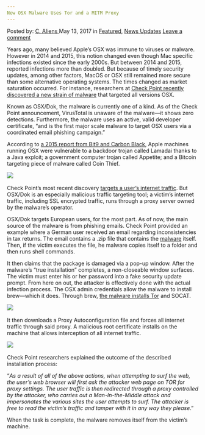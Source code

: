 ```yaml
---
New OSX Malware Uses Tor and a MITM Proxy
---
```

<article class="post-listing post-19848 post type-post status-publish format-standard has-post-thumbnail hentry  tag-malware tag-mitm tag-osx tag-proxy 
    <div class="post-inner">
        <span>Posted by: <a href="https://www.deepdotweb.com/author/caliens/" title="">C. Aliens </a></span>
    <span>May 13, 2017</span>
    <span>in <a href="https://www.deepdotweb.com/category/deepdot-news/" rel="category tag">Featured</a>, <a href="https://www.deepdotweb.com/category/news-updates/" rel="category tag">News Updates</a></span>
    <span><a href="https://www.deepdotweb.com/2017/05/13/new-osx-malware-uses-tor-mitm-proxy/#respond">Leave a comment</a></span>
    </p>
    <div class="clear"></div>
    <div class="entry">
    <p>Years ago, many believed Apple&#8217;s OSX was immune to viruses or malware. However in 2014 and 2015, this notion changed even though Mac specific infections existed since the early 2000s. But between 2014 and 2015, reported infections more than doubled. But because of timely security updates, among other factors, MacOS or OSX still remained more secure than some alternative operating systems. The times changed as market saturation occurred. For instance, researchers at <a href="http://blog.checkpoint.com/2017/04/27/osx-malware-catching-wants-read-https-traffic/">Check Point recently discovered a new strain of malware</a> that targeted all versions OSX.</p>
    <p>Known as OSX/Dok, the malware is currently one of a kind. As of the Check Point announcement, VirusTotal is unaware of the malware—it shows zero detections. Furthermore, the malware uses an active, valid developer certificate, “and is the first major scale malware to target OSX users via a coordinated email phishing campaign.”</p>
    <p>According to <a href="https://www.documentcloud.org/documents/2459197-bit9-carbon-black-threat-research-report-2015.html">a 2015 report from Bit9 and Carbon Black</a>, Apple machines running OSX were vulnerable to a backdoor trojan called Lamadai thanks to a Java exploit; a government computer trojan called Appetite; and a Bitcoin targeting piece of malware called Coin Thief.</p>
    <p><img class="wp-image-19857 aligncenter" src="/imgs/2017/05/word-image-46.jpeg" srcset="/imgs/2017/05/word-image-46.jpeg 800w, /imgs/2017/05/word-image-46-300x225.jpeg 300w" sizes="(max-width: 800px) 100vw, 800px" /></p>
    <p>Check Point’s most recent discovery <a href="https://www.deepdotweb.com/tag/net/">targets a user&#8217;s internet traffic</a>. But OSX/Dok is an especially malicious traffic targeting tool; a victim&#8217;s internet traffic, including SSL encrypted traffic, runs through a proxy server owned by the malware’s operator.</p>
    <p>OSX/Dok targets European users, for the most part. As of now, the main source of the malware is from phishing emails. Check Point provided an example where a German user received an email regarding inconsistencies in tax returns. The email contains a .zip file that contains the <a href="https://www.deepdotweb.com/tag/malware/">malware</a> itself. Then, if the victim executes the file, he malware copies itself to a folder and then runs shell commands.</p>
    <p>It then claims that the package is damaged via a pop-up window. After the malware’s “true installation” completes, a non-closeable window surfaces. The victim must enter his or her password into a fake security update prompt. From here on out, the attacker is effectively done with the actual infection process. The OSX admin credentials allow the malware to install brew—which it does. Through brew, <a href="https://www.deepdotweb.com/tag/tor/">the malware installs Tor</a> and SOCAT.</p>
    <p><img class="wp-image-19858 aligncenter" src="/imgs/2017/05/word-image-47.jpeg" srcset="/imgs/2017/05/word-image-47.jpeg 800w, /imgs/2017/05/word-image-47-300x188.jpeg 300w" sizes="(max-width: 800px) 100vw, 800px" /></p>
    <p>It then downloads a Proxy Autoconfiguration file and forces all internet traffic through said proxy. A malicious root certificate installs on the machine that allows interception of all internet traffic.</p>
    <p><img class="wp-image-19859 aligncenter" src="/imgs/2017/05/word-image-48.jpeg" srcset="/imgs/2017/05/word-image-48.jpeg 800w, /imgs/2017/05/word-image-48-300x225.jpeg 300w" sizes="(max-width: 800px) 100vw, 800px" /></p>
    <p>Check Point researchers explained the outcome of the described installation process:</p>
    <p>“<em>As a result of all of the above actions, when attempting to surf the web, the user’s web browser will first ask the attacker web page on TOR for proxy settings. The user traffic is then redirected through a proxy controlled by the attacker, who carries out a Man-In-the-Middle attack and impersonates the various sites the user attempts to surf. The attacker is free to read the victim’s traffic and tamper with it in any way they please</em>.”</p>
    <p>When the task is complete, the malware removes itself from the victim&#8217;s machine.</p>
    </div>
    <span style="display:none"><a href="https://www.deepdotweb.com/tag/malware/" rel="tag">malware</a> <a href="https://www.deepdotweb.com/tag/mitm/" rel="tag">mitm</a> <a href="https://www.deepdotweb.com/tag/osx/" rel="tag">osx</a> <a href="https://www.deepdotweb.com/tag/proxy/" rel="tag">proxy</a> </span> <span style="display:none" class="updated">2017-05-13</span>
    <div style="display:none" class="vcard author" itemprop="author" itemscope itemtype="http://schema.org/Person"><strong class="fn" itemprop="name"><a href="https://www.deepdotweb.com/author/caliens/" title="Posts by C. Aliens" rel="author">C. Aliens</a></strong></div>
    </div>
</article>

